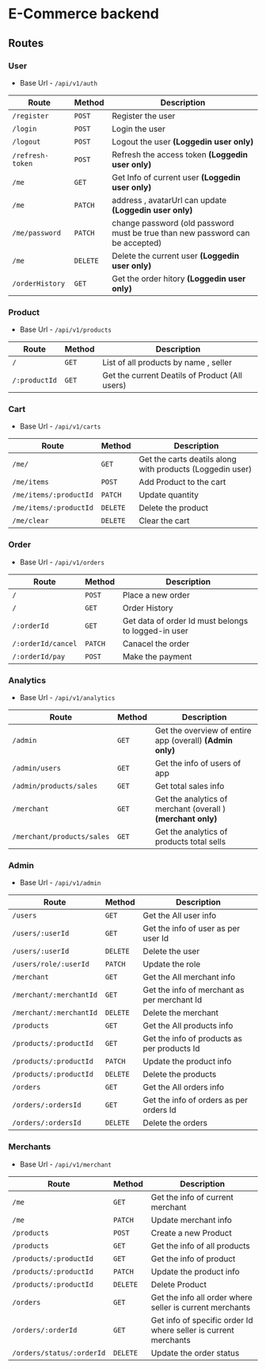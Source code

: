 # E-Commerce backend

## Routes

### User

- Base Url - `/api/v1/auth`

| Route            | Method   | Description                                                                   |
| ---------------- | -------- | ----------------------------------------------------------------------------- |
| `/register`      | `POST`   | Register the user                                                             |
| `/login`         | `POST`   | Login the user                                                                |
| `/logout`        | `POST`   | Logout the user **(Loggedin user only)**                                      |
| `/refresh-token` | `POST`   | Refresh the access token **(Loggedin user only)**                             |
| `/me`            | `GET`    | Get Info of current user **(Loggedin user only)**                             |
| `/me`            | `PATCH`  | address , avatarUrl can update **(Loggedin user only)**                       |
| `/me/password`   | `PATCH`  | change password (old password must be true than new password can be accepted) |
| `/me`            | `DELETE` | Delete the current user **(Loggedin user only)**                              |
| `/orderHistory`  | `GET`    | Get the order hitory **(Loggedin user only)**                                 |


### Product

- Base Url - `/api/v1/products`

| Route         | Method | Description                                     |
| ------------- | ------ | ----------------------------------------------- |
| `/`           | `GET`  | List of all products by name , seller           |
| `/:productId` | `GET`  | Get the current Deatils of Product  (All users) |


### Cart

- Base Url - `/api/v1/carts`

| Route                  | Method   | Description                                               |
| ---------------------- | -------- | --------------------------------------------------------- |
| `/me/`                 | `GET`    | Get the carts deatils along with products (Loggedin user) |
| `/me/items`            | `POST`   | Add Product to the cart                                   |
| `/me/items/:productId` | `PATCH`  | Update quantity                                           |
| `/me/items/:productId` | `DELETE` | Delete the product                                        |
| `/me/clear`            | `DELETE` | Clear the cart                                            |

### Order

- Base Url - `/api/v1/orders`

| Route              | Method  | Description                                         |
| ------------------ | ------- | --------------------------------------------------- |
| `/`                | `POST`  | Place a new order                                   |
| `/`                | `GET`   | Order History                                       |
| `/:orderId`        | `GET`   | Get data of order Id must belongs to logged-in user |
| `/:orderId/cancel` | `PATCH` | Canacel the order                                   |
| `/:orderId/pay`    | `POST`  | Make the payment                                    |


### Analytics

- Base Url - `/api/v1/analytics`

| Route                      | Method | Description                                                   |
| -------------------------- | ------ | ------------------------------------------------------------- |
| `/admin`                   | `GET`  | Get the overview of entire app (overall) **(Admin only)**     |
| `/admin/users`             | `GET`  | Get the info of users of app                                  |
| `/admin/products/sales`    | `GET`  | Get total sales info                                          |
| `/merchant`                | `GET`  | Get the analytics of merchant (overall )  **(merchant only)** |
| `/merchant/products/sales` | `GET`  | Get the analytics of products total sells                     |



### Admin

- Base Url - `/api/v1/admin`

| Route                   | Method   | Description                                 |
| ----------------------- | -------- | ------------------------------------------- |
| `/users`                | `GET`    | Get the All user info                       |
| `/users/:userId`        | `GET`    | Get the info of user as per user Id         |
| `/users/:userId`        | `DELETE` | Delete the user                             |
| `/users/role/:userId`   | `PATCH`  | Update the role                             |
| `/merchant`             | `GET`    | Get the All merchant info                   |
| `/merchant/:merchantId` | `GET`    | Get the info of merchant as per merchant Id |
| `/merchant/:merchantId` | `DELETE` | Delete the merchant                         |
| `/products`             | `GET`    | Get the All products info                   |
| `/products/:productId`  | `GET`    | Get the info of products as per products Id |
| `/products/:productId`  | `PATCH`  | Update the product info                     |
| `/products/:productId`  | `DELETE` | Delete the products                         |
| `/orders`               | `GET`    | Get the All orders info                     |
| `/orders/:ordersId`     | `GET`    | Get the info of orders as per orders Id     |
| `/orders/:ordersId`     | `DELETE` | Delete the orders                           |



### Merchants

- Base Url - `/api/v1/merchant`

| Route                     | Method   | Description                                                     |
| ------------------------- | -------- | --------------------------------------------------------------- |
| `/me`                     | `GET`    | Get the info of current merchant                                |
| `/me`                     | `PATCH`  | Update merchant info                                            |
| `/products`               | `POST`   | Create a new Product                                            |
| `/products`               | `GET`    | Get the info of all products                                    |
| `/products/:productId`    | `GET`    | Get the info of product                                         |
| `/products/:productId`    | `PATCH`  | Update the product info                                         |
| `/products/:productId`    | `DELETE` | Delete Product                                                  |
| `/orders`                 | `GET`    | Get the info all order where seller is current merchants        |
| `/orders/:orderId`        | `GET`    | Get info of specific order Id where seller is current merchants |
| `/orders/status/:orderId` | `DELETE` | Update the order status                                         |